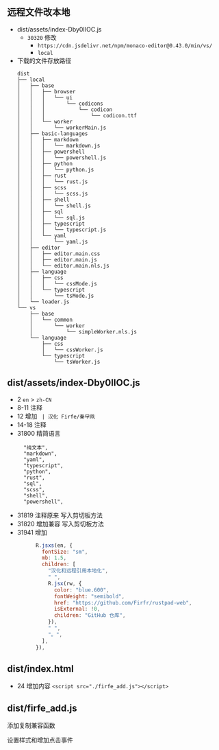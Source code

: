 ## 远程文件改本地

- dist/assets/index-Dby0IIOC.js
  - `30320` 修改
    - `https://cdn.jsdelivr.net/npm/monaco-editor@0.43.0/min/vs/`
    - `local`
- 下载的文件存放路径
  ```
  dist
  ├── local
  │   ├── base
  │   │   ├── browser
  │   │   │   └── ui
  │   │   │       └── codicons
  │   │   │           └── codicon
  │   │   │               └── codicon.ttf
  │   │   └── worker
  │   │       └── workerMain.js
  │   ├── basic-languages
  │   │   ├── markdown
  │   │   │   └── markdown.js
  │   │   ├── powershell
  │   │   │   └── powershell.js
  │   │   ├── python
  │   │   │   └── python.js
  │   │   ├── rust
  │   │   │   └── rust.js
  │   │   ├── scss
  │   │   │   └── scss.js
  │   │   ├── shell
  │   │   │   └── shell.js
  │   │   ├── sql
  │   │   │   └── sql.js
  │   │   ├── typescript
  │   │   │   └── typescript.js
  │   │   └── yaml
  │   │       └── yaml.js
  │   ├── editor
  │   │   ├── editor.main.css
  │   │   ├── editor.main.js
  │   │   └── editor.main.nls.js
  │   ├── language
  │   │   ├── css
  │   │   │   └── cssMode.js
  │   │   └── typescript
  │   │       └── tsMode.js
  │   └── loader.js
  └── vs
      ├── base
      │   └── common
      │       └── worker
      │           └── simpleWorker.nls.js
      └── language
          ├── css
          │   └── cssWorker.js
          └── typescript
              └── tsWorker.js
  ```

## dist/assets/index-Dby0IIOC.js

- 2 `en` > `zh-CN`
- 8-11 注释
- 12 增加 ` | 汉化 Firfe/秦曱凧`
- 14-18 注释
- 31800 精简语言
  ```
    "纯文本",
    "markdown",
    "yaml",
    "typescript",
    "python",
    "rust",
    "sql",
    "scss",
    "shell",
    "powershell",
  ```
- 31819 注释原来 写入剪切板方法
- 31820 增加兼容 写入剪切板方法
- 31941 增加
  ```javascript
        R.jsxs(en, {
          fontSize: "sm",
          mb: 1.5,
          children: [
            "汉化和远程引用本地化",
            " ",
            R.jsx(rw, {
              color: "blue.600",
              fontWeight: "semibold",
              href: "https://github.com/Firfr/rustpad-web",
              isExternal: !0,
              children: "GitHub 仓库",
            }),
            " ",
            "。",
          ],
        }),
  ```

## dist/index.html

- 24 增加内容 `<script src="./firfe_add.js"></script>`

## dist/firfe_add.js

添加复制兼容函数

设置样式和增加点击事件


